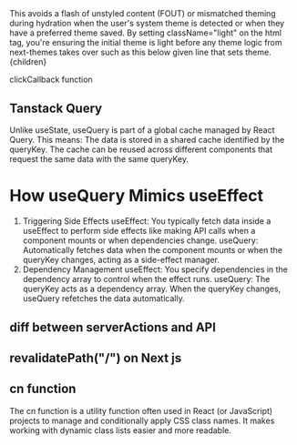 <!-- in app/layout.tsx -->

## <html lang="en" className="light">
This avoids a flash of unstyled content (FOUT) or mismatched theming during hydration when the user's system theme is detected or when they have a preferred theme saved.
By setting className="light" on the html tag, you're ensuring the initial theme is light before any theme logic from next-themes takes over such as this below given line that sets theme.
<RootProviders>{children}</RootProviders>

 <!-- In Mobile navbar, to close the slider -->
clickCallback function

## Tanstack Query
Unlike useState, useQuery is part of a global cache managed by React Query. This means:
The data is stored in a shared cache identified by the queryKey.
The cache can be reused across different components that request the same data with the same queryKey.
# How useQuery Mimics useEffect
1. Triggering Side Effects
useEffect: You typically fetch data inside a useEffect to perform side effects like making API calls when a component mounts or when dependencies change.
useQuery: Automatically fetches data when the component mounts or when the queryKey changes, acting as a side-effect manager.
2. Dependency Management
useEffect: You specify dependencies in the dependency array to control when the effect runs.
useQuery: The queryKey acts as a dependency array. When the queryKey changes, useQuery refetches the data automatically.

## diff between serverActions and API 

## revalidatePath("/") on Next js

## cn function
The cn function is a utility function often used in React (or JavaScript) projects to manage and conditionally apply CSS class names. It makes working with dynamic class lists easier and more readable.
